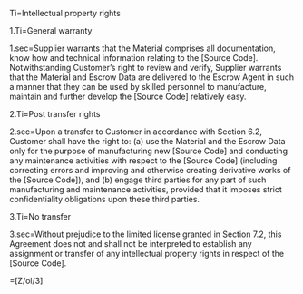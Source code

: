 Ti=Intellectual property rights

1.Ti=General warranty

1.sec=Supplier warrants that the Material comprises all documentation, know how and technical information relating to the [Source Code]. Notwithstanding Customer’s right to review and verify, Supplier warrants that the Material and Escrow Data are delivered to the Escrow Agent in such a manner that they can be used by skilled personnel to manufacture, maintain and further develop the [Source Code] relatively easy.

2.Ti=Post transfer rights

2.sec=Upon a transfer to Customer in accordance with Section 6.2, Customer shall have the right to: (a) use the Material and the Escrow Data only for the purpose of manufacturing new [Source Code] and conducting any maintenance activities with respect to the [Source Code] (including correcting errors and improving and otherwise creating derivative works of the [Source Code]), and (b) engage third parties for any part of such manufacturing and maintenance activities, provided that it imposes strict confidentiality obligations upon these third parties.

3.Ti=No transfer

3.sec=Without prejudice to the limited license granted in Section 7.2, this Agreement does not and shall not be interpreted to establish any assignment or transfer of any intellectual property rights in respect of the [Source Code].

=[Z/ol/3]
